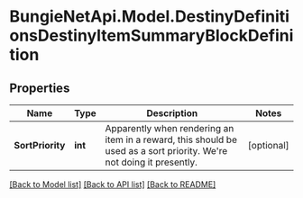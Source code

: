 
# BungieNetApi.Model.DestinyDefinitionsDestinyItemSummaryBlockDefinition

## Properties

Name | Type | Description | Notes
------------ | ------------- | ------------- | -------------
**SortPriority** | **int** | Apparently when rendering an item in a reward, this should be used as a sort priority. We&#39;re not doing it presently. | [optional] 

[[Back to Model list]](../README.md#documentation-for-models)
[[Back to API list]](../README.md#documentation-for-api-endpoints)
[[Back to README]](../README.md)

